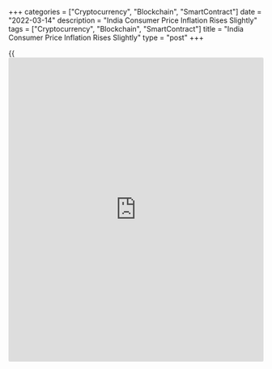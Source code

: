 +++
categories = ["Cryptocurrency", "Blockchain", "SmartContract"]
date = "2022-03-14"
description = "India Consumer Price Inflation Rises Slightly"
tags = ["Cryptocurrency", "Blockchain", "SmartContract"]
title = "India Consumer Price Inflation Rises Slightly"
type = "post"
+++

{{<iframe id="large-banner" src="https://www.bounty.group/#slide=25.0" width="100%" height="600" scrolling="no" style="border: 0px solid rgb(216, 221, 230); border-radius: 3px;">}}

India's consumer price inflation rose slightly in February, data from
the National Statistical Office showed on Monday.

Consumer price inflation gained marginally to 6.07 percent in February
from 6.01 percent in January. In the same period last year, inflation
was 5.03 percent. Economists had forecast the rate to slow to 5.93
percent.

Food price inflation climbed to 5.85 percent from 5.43 percent in the
previous month.  
  
Cost of fuel and light rose 8.73 percent and that of housing moved up
3.57 percent. Prices of clothing and footwear grew 8.86 percent.

Month-on-month, consumer prices advanced 0.24 percent, while food prices
dropped 0.18 percent in February.

Data released earlier in the day showed that wholesale price inflation
rose to 13.11 percent in February from 12.96 percent in January.

For comments and feedback [contact](https://www.playgroundfx.com/contact/): editorial@rtt[news](https://www.letsplayfx.com/blog/forex-news-website/).com

[Economic News][1]

 **What parts of the world are seeing the best (and worst) economic
performances lately? Click[here][2] to check out our [Econ Scorecard][2]
and find out! See up-to-the-moment [ranking](https://www.playgroundfx.com/blog/crypto-exchange-ranking/)s for the best and worst
performers in [GDP][3], [unemployment rate][4], [inflation][5] and much
more.**

   1. www.rtt[news](https://www.letsplayfx.com/blog/forex-news-website/).com/Content/EconomicNews.aspx
   2. www.rtt[news](https://www.letsplayfx.com/blog/forex-news-website/).com/economic-scorecard/world-rank/retail-sales/highest-performance.aspx
   3. www.rtt[news](https://www.letsplayfx.com/blog/forex-news-website/).com/economic-scorecard/world-rank/GDP/highest-performance.aspx
   4. www.rtt[news](https://www.letsplayfx.com/blog/forex-news-website/).com/economic-scorecard/world-rank/unemployment-rate/lowest-performance.aspx
   5. www.rtt[news](https://www.letsplayfx.com/blog/forex-news-website/).com/economic-scorecard/world-rank/CPI/highest-performance.aspx